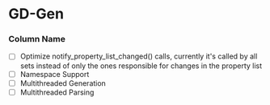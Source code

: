 # GD-Gen

### Column Name
- [ ] Optimize notify_property_list_changed() calls, currently it's called by all sets instead of only the ones responsible for changes in the property list
- [ ] Namespace Support
- [ ] Multithreaded Generation
- [ ] Multithreaded Parsing